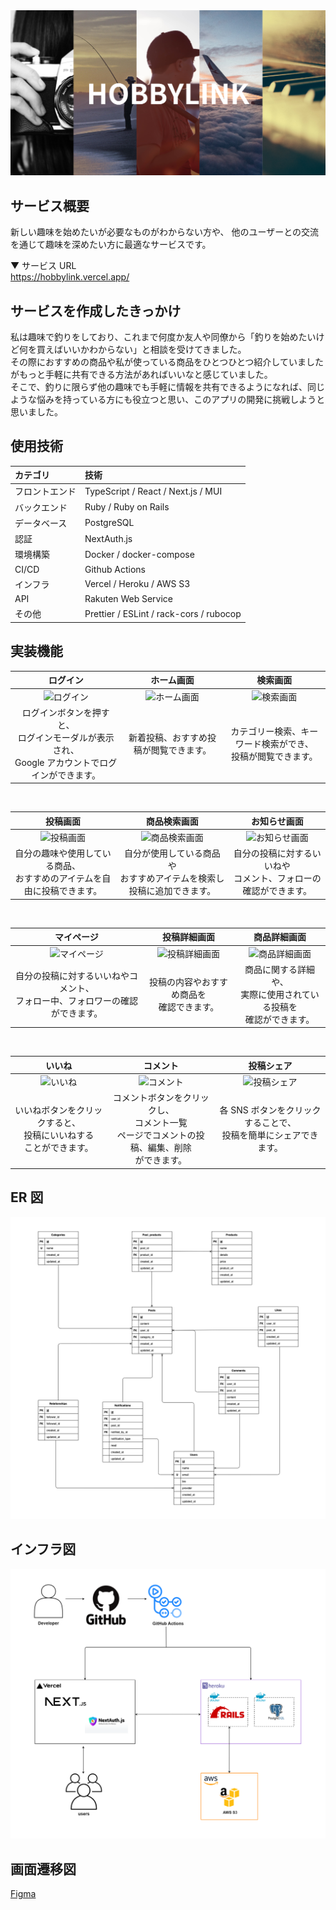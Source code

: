 <img src="./frontend/public/ogp-image.png">

## サービス概要

新しい趣味を始めたいが必要なものがわからない方や、 他のユーザーとの交流を通じて趣味を深めたい方に最適なサービスです。

▼ サービス URL
<br />
https://hobbylink.vercel.app/

## サービスを作成したきっかけ

私は趣味で釣りをしており、これまで何度か友人や同僚から「釣りを始めたいけど何を買えばいいかわからない」と相談を受けてきました。
</br>
その際におすすめの商品や私が使っている商品をひとつひとつ紹介していましたがもっと手軽に共有できる方法があればいいなと感じていました。
</br>
そこで、釣りに限らず他の趣味でも手軽に情報を共有できるようになれば、同じような悩みを持っている方にも役立つと思い、このアプリの開発に挑戦しようと思いました。

## 使用技術

| カテゴリ       | 技術                                    |
| :------------- | :-------------------------------------- |
| フロントエンド | TypeScript / React / Next.js / MUI      |
| バックエンド   | Ruby / Ruby on Rails                    |
| データベース   | PostgreSQL                              |
| 認証           | NextAuth.js                             |
| 環境構築       | Docker / docker-compose                 |
| CI/CD          | Github Actions                          |
| インフラ       | Vercel / Heroku / AWS S3                |
| API            | Rakuten Web Service                     |
| その他         | Prettier / ESLint / rack-cors / rubocop |

## 実装機能

|                                              ログイン                                               |                              ホーム画面                               |                              検索画面                               |
| :-------------------------------------------------------------------------------------------------: | :-------------------------------------------------------------------: | :-----------------------------------------------------------------: |
|                 ![ログイン](https://gyazo.com/df6e5f9c6d409de3a381c24d19d31365.gif)                 | ![ホーム画面](https://gyazo.com/070127e93f565526d1b2375fa812bede.gif) | ![検索画面](https://gyazo.com/36ffaa4b1c26e359d7e7f10f7238b8d8.gif) |
| ログインボタンを押すと、<br>ログインモーダルが表示され、<br>Google アカウントでログインができます。 |                新着投稿、おすすめ投稿が閲覧できます。                 |   カテゴリー検索、キーワード検索ができ、<br>投稿が閲覧できます。    |

<br/>

|                                  投稿画面                                  |                               商品検索画面                               |                              お知らせ画面                               |
| :------------------------------------------------------------------------: | :----------------------------------------------------------------------: | :---------------------------------------------------------------------: |
|    ![投稿画面](https://gyazo.com/cccc11ad4fbb2ecbfacf151f21f08ca1.png)     | ![商品検索画面](https://gyazo.com/fb6bf7f87adaae1a21cec3dfc75e7734.gif)  | ![お知らせ画面](https://gyazo.com/bc671d427ef49df2f779316c3b76c1f0.png) |
| 自分の趣味や使用している商品、<br>おすすめのアイテムを自由に投稿できます。 | 自分が使用している商品や<br>おすすめアイテムを検索し投稿に追加できます。 |   自分の投稿に対するいいねや<br>コメント、フォローの確認ができます。    |

<br/>

|                                    マイページ                                    |                              投稿詳細画面                               |                              商品詳細画面                               |
| :------------------------------------------------------------------------------: | :---------------------------------------------------------------------: | :---------------------------------------------------------------------: |
|      ![マイページ](https://gyazo.com/993dad46b529d36317130b584b97f6ff.gif)       | ![投稿詳細画面](https://gyazo.com/de0a1c8d49d656cf3eb7362010153cbb.png) | ![商品詳細画面](https://gyazo.com/6387f8fb9638148c20e6d4051d086036.png) |
| 自分の投稿に対するいいねやコメント、<br>フォロー中、フォロワーの確認ができます。 |              投稿の内容やおすすめ商品を<br>確認できます。               | 商品に関する詳細や、<br>実際に使用されている投稿を<br>確認ができます。  |

<br/>

|                                 いいね                                 |                                              コメント                                              |                              投稿シェア                               |
| :--------------------------------------------------------------------: | :------------------------------------------------------------------------------------------------: | :-------------------------------------------------------------------: |
|  ![いいね](https://i.gyazo.com/c88d66e3cd73b0d962dd14f23a292cf8.gif)   |                ![コメント](https://gyazo.com/1fe9aa9ed85b4be9dd51ac3664798faf.gif)                 | ![投稿シェア](https://gyazo.com/4af14597140660358f22379bd7794cf4.png) |
| いいねボタンをクリックすると、<br>投稿にいいねする<br>ことができます。 | コメントボタンをクリックし、<br>コメント一覧<br>ページでコメントの投稿、編集、削除<br>ができます。 |  各 SNS ボタンをクリックすることで、<br>投稿を簡単にシェアできます。  |

## ER 図

<Img src="./er.png">

## インフラ図

<Img src="./infra.png" />

## 画面遷移図

[Figma](https://www.figma.com/design/24rgRaUhoinbc4mCYvAr6P/%E7%94%BB%E9%9D%A2%E9%81%B7%E7%A7%BB%E5%9B%B3?node-id=0-1&m=dev&t=iBEKxCRAfLZeEr1S-1)
